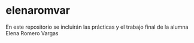 # elenaromvar
En este repositorio se incluirán las prácticas y el trabajo final de la alumna Elena Romero Vargas

